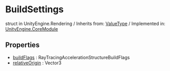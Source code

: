 # BuildSettings
struct in UnityEngine.Rendering
 / Inherits from: <a href="https://docs.unity3d.com/6000.0/Documentation/ScriptReference/ValueType.html" target="_blank">ValueType</a> / Implemented in: <a href="https://docs.unity3d.com/6000.0/Documentation/ScriptReference/UnityEngine.CoreModule.html" target="_blank">UnityEngine.CoreModule</a>
## Properties
- <a href="https://docs.unity3d.com/6000.0/Documentation/ScriptReference/BuildSettings-buildFlags.html" target="_blank">buildFlags</a> : RayTracingAccelerationStructureBuildFlags
- <a href="https://docs.unity3d.com/6000.0/Documentation/ScriptReference/BuildSettings-relativeOrigin.html" target="_blank">relativeOrigin</a> : Vector3
